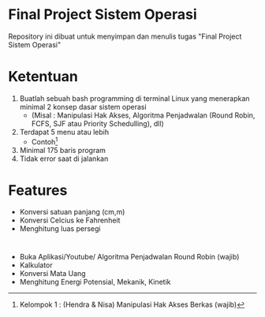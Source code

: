 # Final Project Sistem Operasi
Repository ini dibuat untuk menyimpan dan menulis tugas "Final Project Sistem Operasi"

# Ketentuan 
1. Buatlah sebuah bash programming di terminal Linux yang menerapkan minimal 2 konsep dasar sistem operasi
    - (Misal : Manipulasi Hak Akses, Algoritma Penjadwalan (Round Robin, FCFS, SJF atau Priority Schedulling), dll)
2. Terdapat 5 menu atau lebih
    - Contoh[^1]
4. Minimal 175 baris program
5. Tidak error saat di jalankan

# Features
- Konversi satuan panjang (cm,m)
- Konversi Celcius ke Fahrenheit
- Menghitung luas persegi

# 


[^1]: Kelompok 1 : (Hendra & Nisa)
  Manipulasi Hak Akses Berkas (wajib)
  - Buka Aplikasi/Youtube/ Algoritma Penjadwalan Round Robin (wajib) 
  - Kalkulator
  - Konversi Mata Uang
  - Menghitung Energi Potensial, Mekanik, Kinetik
